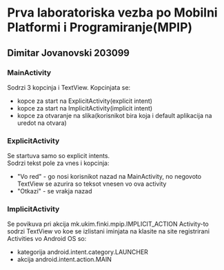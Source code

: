# Prva laboratoriska vezba po Mobilni Platformi i Programiranje(MPIP)
## Dimitar Jovanovski 203099

### MainActivity
Sodrzi 3 kopcinja i TextView. Kopcinjata se:
* kopce za start na ExplicitActivity(explicit intent)
* kopce za start na ImplicitActivity(implicit intent)
* kopce za otvaranje na slika(korisnikot bira koja i default aplikacija na uredot na otvara)

### ExplicitActivity
Se startuva samo so explicit intents.  
Sodrzi tekst pole za vnes i kopcinja: 
* "Vo red" - go nosi korisnikot nazad na MainActivity, no negovoto TextView se azurira so teksot vnesen vo ova activity  
* "Otkazi" - se vrakja nazad

### ImplicitActivity
Se povikuva pri akcija mk.ukim.finki.mpip.IMPLICIT_ACTION
Activity-to sodrzi TextView vo koe se izlistani iminjata na klasite na site registrirani Activities vo Android OS so:
* kategorija android.intent.category.LAUNCHER
* akcija android.intent.action.MAIN
